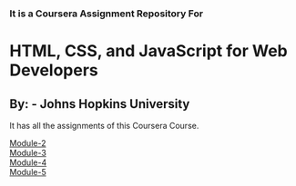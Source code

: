 <h3>It is a Coursera Assignment Repository For</h3>

<h1>HTML, CSS, and JavaScript for Web Developers</h1>

<h2>By: - Johns Hopkins University</h2>

  It has all the assignments of this Coursera Course.

<a href="https://g-ajinkya.github.io/Coursera-Assignment/module-2/" target = "_blank">Module-2</a><br>
<a href="https://g-ajinkya.github.io/Coursera-Assignment/module-3/">Module-3</a><br>
<a href="https://g-ajinkya.github.io/Coursera-Assignment/module-4/">Module-4</a><br>
<a href="https://g-ajinkya.github.io/Coursera-Assignment/module-5/">Module-5</a>
